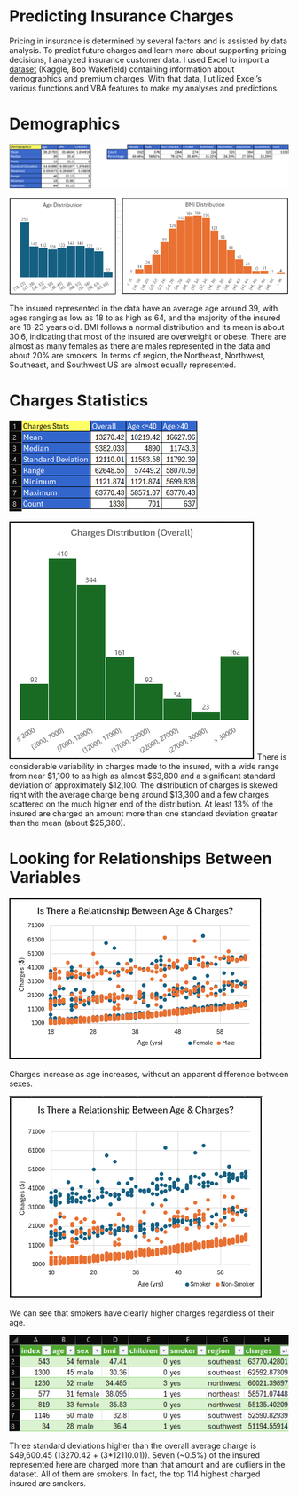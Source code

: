 # Predicting Insurance Charges

Pricing in insurance is determined by several factors and is assisted by data analysis. To predict future charges and learn more about supporting pricing decisions, I analyzed insurance customer data. I used Excel to import a [dataset](https://www.kaggle.com/datasets/thedevastator/prediction-of-insurance-charges-using-age-gender) (Kaggle, Bob Wakefield) containing information about demographics and premium charges. With that data, I utilized Excel’s various functions and VBA features to make my analyses and predictions.

# Demographics

![Model](https://github.com/mwdemos/Data-Analysis-Portfolio/blob/main/Predicting%20Insurance%20Charges/Images/demographics.png)

![Model](https://github.com/mwdemos/Data-Analysis-Portfolio/blob/main/Predicting%20Insurance%20Charges/Images/age_bmi_distributions.png)

The insured represented in the data have an average age around 39, with ages ranging as low as 18 to as high as 64, and the majority of the insured are 18-23 years old. BMI follows a normal distribution and its mean is about 30.6, indicating that most of the insured are overweight or obese. There are almost as many females as there are males represented in the data and about 20% are smokers. In terms of region, the Northeast, Northwest, Southeast, and Southwest US are almost equally represented.

# Charges Statistics

![Model](https://github.com/mwdemos/Data-Analysis-Portfolio/blob/main/Predicting%20Insurance%20Charges/Images/charges_stats.png)

![Model](https://github.com/mwdemos/Data-Analysis-Portfolio/blob/main/Predicting%20Insurance%20Charges/Images/charges_distribution.png)
There is considerable variability in charges made to the insured, with a wide range from near $1,100 to as high as almost $63,800 and a significant standard deviation of approximately $12,100. The distribution of charges is skewed right with the average charge being around $13,300 and a few charges scattered on the much higher end of the distribution. At least 13% of the insured are charged an amount more than one standard deviation greater than the mean (about $25,380).

# Looking for Relationships Between Variables

![Model](https://github.com/mwdemos/Data-Analysis-Portfolio/blob/main/Predicting%20Insurance%20Charges/Images/age_vs_charges_groupedBySex.png)

Charges increase as age increases, without an apparent difference between sexes.

![Model](https://github.com/mwdemos/Data-Analysis-Portfolio/blob/main/Predicting%20Insurance%20Charges/Images/age_vs_charges_groupedBySmokers.png)

We can see that smokers have clearly higher charges regardless of their age.

![Model](https://github.com/mwdemos/Data-Analysis-Portfolio/blob/main/Predicting%20Insurance%20Charges/Images/charges_outliers.png)

Three standard deviations higher than the overall average charge is $49,600.45 (13270.42 + (3*12110.01)). Seven (~0.5%) of the insured represented here are charged more than that amount and are outliers in the dataset. All of them are smokers. In fact, the top 114 highest charged insured are smokers.
